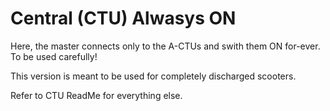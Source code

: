 # **Central (CTU) Alwasys ON**

Here, the master connects only to the A-CTUs and swith them ON for-ever. To be used carefully!

This version is meant to be used for completely discharged scooters.

Refer to CTU ReadMe for everything else.
